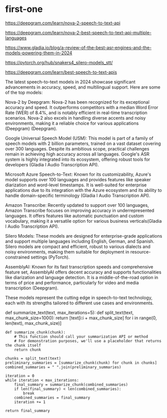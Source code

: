 # first-one

https://deepgram.com/learn/nova-2-speech-to-text-api

https://deepgram.com/learn/nova-2-best-speech-to-text-api-multiple-languages

https://www.gladia.io/blog/a-review-of-the-best-asr-engines-and-the-models-powering-them-in-2024

https://pytorch.org/hub/snakers4_silero-models_stt/

https://deepgram.com/learn/best-speech-to-text-apis


The latest speech-to-text models in 2024 showcase significant advancements in accuracy, speed, and multilingual support. Here are some of the top models:

Nova-2 by Deepgram: Nova-2 has been recognized for its exceptional accuracy and speed. It outperforms competitors with a median Word Error Rate (WER) of 8.4%, and is notably efficient in real-time transcription scenarios. Nova-2 also excels in handling diverse accents and noisy environments, making it a reliable choice for various applications​ (Deepgram)​​ (Deepgram)​.

Google Universal Speech Model (USM): This model is part of a family of speech models with 2 billion parameters, trained on a vast dataset covering over 300 languages. Despite its ambitious scope, practical challenges remain in achieving high accuracy across all languages. Google's ASR system is highly integrated into its ecosystem, offering robust tools for developers​ (Gladia I Audio Transcription API)​.

Microsoft Azure Speech-to-Text: Known for its customizability, Azure's model supports over 100 languages and provides features like speaker diarization and word-level timestamps. It is well-suited for enterprise applications due to its integration with the Azure ecosystem and its ability to handle domain-specific terminology​ (Gladia I Audio Transcription API)​.

Amazon Transcribe: Recently updated to support over 100 languages, Amazon Transcribe focuses on improving accuracy in underrepresented languages. It offers features like automatic punctuation and custom vocabulary, making it a versatile option for various business verticals​ (Gladia I Audio Transcription API)​.

Silero Models: These models are designed for enterprise-grade applications and support multiple languages including English, German, and Spanish. Silero models are compact and efficient, robust to various dialects and noisy environments, making them suitable for deployment in resource-constrained settings​ (PyTorch)​.

AssemblyAI: Known for its fast transcription speeds and comprehensive feature set, AssemblyAI offers decent accuracy and supports functionalities like diarization and language detection. It is a middle-of-the-road option in terms of price and performance, particularly for video and media transcription​ (Deepgram)​.

These models represent the cutting edge in speech-to-text technology, each with its strengths tailored to different use cases and environments.


def summarize_text(text, max_iterations=5):
    def split_text(text, max_chunk_size=1000):
        return [text[i:i + max_chunk_size] for i in range(0, len(text), max_chunk_size)]

    def summarize_chunk(chunk):
        # This function should call your summarization API or method
        # For demonstration purposes, we'll use a placeholder that returns the chunk itself
        return chunk

    chunks = split_text(text)
    preliminary_summaries = [summarize_chunk(chunk) for chunk in chunks]
    combined_summaries = " ".join(preliminary_summaries)
    
    iteration = 0
    while iteration < max_iterations:
        final_summary = summarize_chunk(combined_summaries)
        if len(final_summary) < len(combined_summaries):
            break
        combined_summaries = final_summary
        iteration += 1
    
    return final_summary

